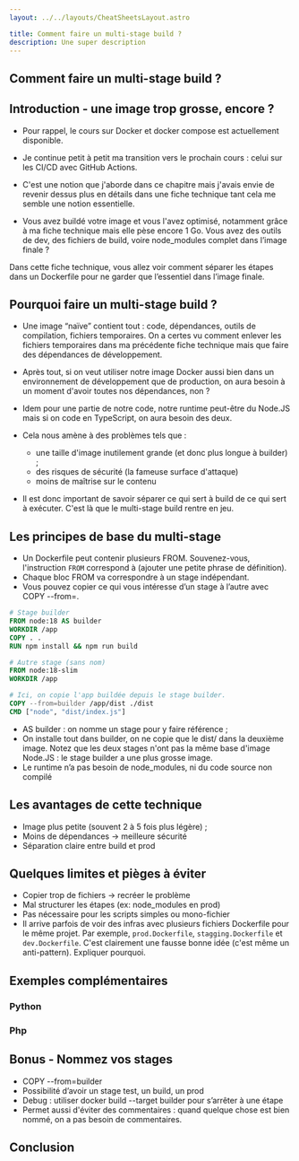 ```yaml
---
layout: ../../layouts/CheatSheetsLayout.astro

title: Comment faire un multi-stage build ?
description: Une super description
---
```


<article>

# Comment faire un multi-stage build ?

## Introduction - une image trop grosse, encore ?

- Pour rappel, le cours sur Docker et docker compose est actuellement disponible.
- Je continue petit à petit ma transition vers le prochain cours : celui sur les CI/CD avec GitHub Actions.
- C'est une notion que j'aborde dans ce chapitre mais j'avais envie de revenir dessus plus en détails dans une fiche technique tant cela me semble une notion essentielle.

- Vous avez buildé votre image et vous l'avez optimisé, notamment grâce à ma fiche technique mais elle pèse encore 1 Go. Vous avez des outils de dev, des fichiers de build, voire node_modules complet dans l’image finale ?

Dans cette fiche technique, vous allez voir comment séparer les étapes dans un Dockerfile pour ne garder que l’essentiel dans l’image finale.


## Pourquoi faire un multi-stage build ?

- Une image “naïve” contient tout : code, dépendances, outils de compilation, fichiers temporaires. On a certes vu comment enlever les fichiers temporaires dans ma précédente fiche technique mais que faire des dépendances de développement.
- Après tout, si on veut utiliser notre image Docker aussi bien dans un environnement de développement que de production, on aura besoin à un moment d'avoir toutes nos dépendances, non ?
- Idem pour une partie de notre code, notre runtime peut-être du Node.JS mais si on code en TypeScript, on aura besoin des deux. 

- Cela nous amène à des problèmes tels que :
  - une taille d'image inutilement grande (et donc plus longue à builder) ;
  - des risques de sécurité (la fameuse surface d'attaque)
  - moins de maîtrise sur le contenu

- Il est donc important de savoir séparer ce qui sert à build de ce qui sert à exécuter. C'est là que le multi-stage build rentre en jeu.

## Les principes de base du multi-stage

- Un Dockerfile peut contenir plusieurs FROM. Souvenez-vous, l'instruction `FROM` correspond à (ajouter une petite phrase de définition).
- Chaque bloc FROM va correspondre à un stage indépendant.
- Vous pouvez copier ce qui vous intéresse d’un stage à l’autre avec COPY --from=.

```dockerfile
# Stage builder
FROM node:18 AS builder
WORKDIR /app
COPY . .
RUN npm install && npm run build

# Autre stage (sans nom)
FROM node:18-slim
WORKDIR /app

# Ici, on copie l'app buildée depuis le stage builder.
COPY --from=builder /app/dist ./dist
CMD ["node", "dist/index.js"]
```

- AS builder : on nomme un stage pour y faire référence ;
- On installe tout dans builder, on ne copie que le dist/ dans la deuxième image. Notez que les deux stages n'ont pas la même base d'image Node.JS : le stage builder a une plus grosse image.
- Le runtime n’a pas besoin de node_modules, ni du code source non compilé

## Les avantages de cette technique

- Image plus petite (souvent 2 à 5 fois plus légère) ;
- Moins de dépendances → meilleure sécurité
- Séparation claire entre build et prod

## Quelques limites et pièges à éviter

- Copier trop de fichiers → recréer le problème
- Mal structurer les étapes (ex: node_modules en prod)
- Pas nécessaire pour les scripts simples ou mono-fichier
- Il arrive parfois de voir des infras avec plusieurs fichiers Dockerfile pour le même projet. Par exemple, `prod.Dockerfile`, `stagging.Dockerfile` et `dev.Dockerfile`. C'est clairement une fausse bonne idée (c'est même un anti-pattern). Expliquer pourquoi.

## Exemples complémentaires

### Python

### Php

## Bonus - Nommez vos stages

- COPY --from=builder
- Possibilité d’avoir un stage test, un build, un prod
- Debug : utiliser docker build --target builder pour s’arrêter à une étape
- Permet aussi d'éviter des commentaires : quand quelque chose est bien nommé, on a pas besoin de commentaires.

## Conclusion

</article>
